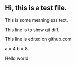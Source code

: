 ## Hi, this is a test file. 

This is some meaningless text.

This line is to show git diff.

This line is edited on github.com

a = 4
b = 8

Hello world


